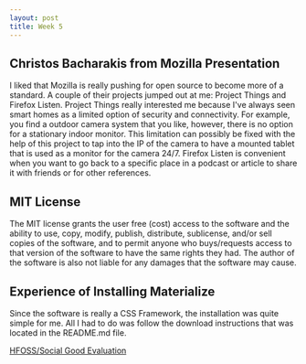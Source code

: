 ```yaml
---
layout: post
title: Week 5
---
```


## Christos Bacharakis from Mozilla Presentation

I liked that Mozilla is really pushing for open source to become more of a standard. A couple of their projects jumped out at me: Project Things and Firefox Listen. Project Things really interested me because I've always seen smart homes as a limited option of security and connectivity. For example, you find a outdoor camera system that you like, however, there is no option for a stationary indoor monitor. This limitation can possibly be fixed with the help of this project to tap into the IP of the camera to have a mounted tablet that is used as a monitor for the camera 24/7. Firefox Listen is convenient when you want to go back to a specific place in a podcast or article to share it with friends or for other references.

## MIT License

The MIT license grants the user free (cost) access to the software and the ability to use, copy, modify, publish, distribute, sublicense, and/or sell copies of the software, and to permit anyone who buys/requests access to that version of the software to have the same rights they had. The author of the software is also not liable for any damages that the software may cause.

## Experience of Installing Materialize

Since the software is really a CSS Framework, the installation was quite simple for me. All I had to do was follow the download instructions that was located in the README.md file.

[HFOSS/Social Good Evaluation](../hfoss.md)